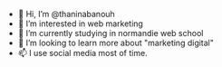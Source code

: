 - 👋 Hi, I’m @thaninabanouh
- 👀 I’m interested in web marketing
- 🌱 I’m currently studying in normandie web school
- 💞️ I’m looking to learn more about "marketing digital"
- 📫 I use social media most of time.

<!---
thaninabanouh/thaninabanouh is a ✨ special ✨ repository because its `README.md` (this file) appears on your GitHub profile.
You can click the Preview link to take a look at your changes.
--->
